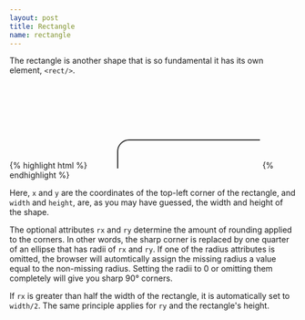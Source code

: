 ```yaml
---
layout: post
title: Rectangle
name: rectangle
---
```


The rectangle is another shape that is so fundamental it has its own element, `<rect/>`.

{% highlight html %}
<svg>
	<rect x="50" y="100" width="300" height="200" rx="20" ry="20" fill="none" stroke="#333" stroke-width="2" />
</svg>
{% endhighlight %}

Here, `x` and `y` are the coordinates of the top-left corner of the rectangle, and `width` and `height`, are, as you
may have guessed, the width and height of the shape.

The optional attributes `rx` and `ry` determine the amount of rounding applied to the corners. In other words,
the sharp corner is replaced by one quarter of an ellipse that has radii of `rx` and `ry`. If one of the radius
attributes is omitted, the browser will automtically assign the missing radius a value equal to the non-missing
radius. Setting the radii to 0 or omitting them completely will give you sharp 90&deg; corners.

If `rx` is greater than half the width of the rectangle, it is automatically set to `width/2`. The same principle
applies for `ry` and the rectangle's height. 